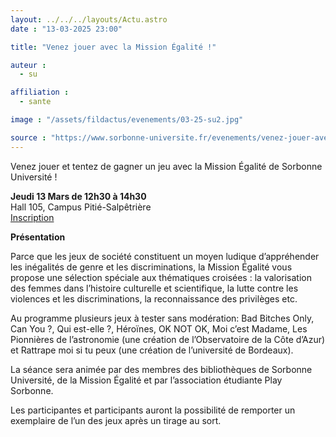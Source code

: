 ```yaml
---
layout: ../../../layouts/Actu.astro
date : "13-03-2025 23:00"

title: "Venez jouer avec la Mission Égalité !"

auteur :
  - su

affiliation :
  - sante

image : "/assets/fildactus/evenements/03-25-su2.jpg"

source : "https://www.sorbonne-universite.fr/evenements/venez-jouer-avec-la-mission-egalite"
---
```


Venez jouer et tentez de gagner un jeu avec la Mission Égalité de Sorbonne Université !

__Jeudi 13 Mars de 12h30 à 14h30__  
Hall 105, Campus Pitié-Salpêtrière  
[Inscription](https://www.billetweb.fr/venez-jouer-avec-la-mission-galite-hall-105-pitie-salpetriere)

__Présentation__

Parce que les jeux de société constituent un moyen ludique d’appréhender les inégalités de genre et les discriminations, la Mission Égalité vous propose une sélection spéciale aux thématiques croisées : la valorisation des femmes dans l’histoire culturelle et scientifique, la lutte contre les violences et les discriminations, la reconnaissance des privilèges etc. 

Au programme plusieurs jeux à tester sans modération: Bad Bitches Only, Can You ?, Qui est-elle ?, Héroïnes, OK NOT OK, Moi c’est Madame, Les Pionnières de l’astronomie (une création de l’Observatoire de la Côte d’Azur) et Rattrape moi si tu peux (une création de l’université de Bordeaux).

La séance sera animée par des membres des bibliothèques de Sorbonne Université, de la Mission Égalité et par l’association étudiante Play Sorbonne. 

Les participantes et participants auront la possibilité de remporter un exemplaire de l’un des jeux après un tirage au sort.